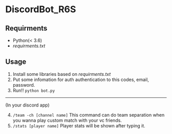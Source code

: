 # DiscordBot_R6S
## Requirments
- Python(< 3.6)
- *requirments.txt*

## Usage
1. Install some libraries based on *requirments.txt*
2. Put some infomation for auth authentication to this codes, email, password.
3. Run!! `python bot.py`

-----
(In your discord app)

4. `/team -ch [channel name]` This command can do team separation when you wanna play custom match with your vc friends.
5. `/stats [player name]` Player stats will be shown after typing it.
